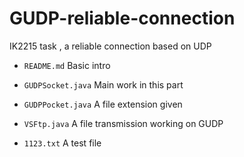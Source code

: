 # GUDP-reliable-connection
IK2215 task , a reliable connection based on UDP

- `README.md` Basic intro

- `GUDPSocket.java` Main work in this part

- `GUDPPocket.java` A file extension given

- `VSFtp.java` A file transmission working on GUDP

- `1123.txt` A test file
